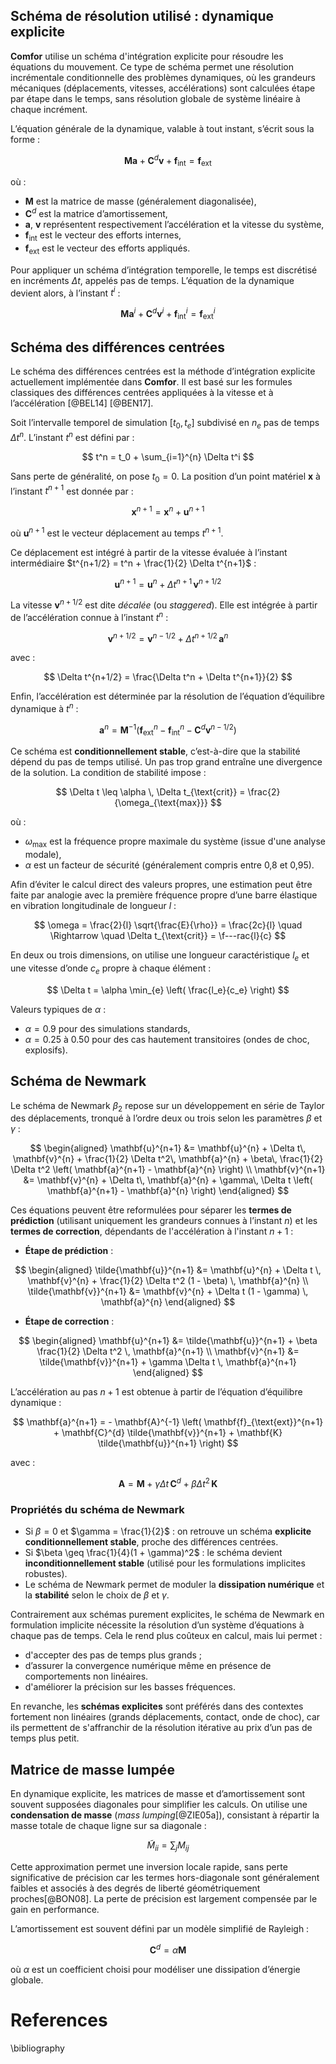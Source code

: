 ## Schéma de résolution utilisé : dynamique explicite

**Comfor** utilise un schéma d'intégration explicite pour résoudre les équations
du mouvement. Ce type de schéma permet une résolution incrémentale
conditionnelle des problèmes dynamiques, où les grandeurs mécaniques
(déplacements, vitesses, accélérations) sont calculées étape par étape dans le
temps, sans résolution globale de système linéaire à chaque incrément.

L’équation générale de la dynamique, valable à tout instant, s’écrit sous la
forme :

$$
\mathbf{M} \mathbf{a} + \mathbf{C}^{d} \mathbf{v} + \mathbf{f}_{\text{int}} =
\mathbf{f}_{\text{ext}}
$$

où :

- $\mathbf{M}$ est la matrice de masse (généralement diagonalisée),
- $\mathbf{C}^d$ est la matrice d’amortissement,
- $\mathbf{a}$, $\mathbf{v}$ représentent respectivement l’accélération et la
  vitesse du système,
- $\mathbf{f}_{\text{int}}$ est le vecteur des efforts internes,
- $\mathbf{f}_{\text{ext}}$ est le vecteur des efforts appliqués.

Pour appliquer un schéma d’intégration temporelle, le temps est discrétisé en
incréments $\Delta t$, appelés pas de temps. L’équation de la dynamique devient
alors, à l’instant $t^i$ :

$$
\mathbf{M} \mathbf{a}^i + \mathbf{C}^d \mathbf{v}^i +
\mathbf{f}_{\text{int}}^i = \mathbf{f}_{\text{ext}}^i
$$


## Schéma des différences centrées

Le schéma des différences centrées est la méthode d’intégration explicite
actuellement implémentée dans **Comfor**. Il est basé sur les formules
classiques des différences centrées appliquées à la vitesse et à l’accélération
[@BEL14] [@BEN17].


Soit l’intervalle temporel de simulation $[t_0, t_e]$ subdivisé en $n_e$ pas de
temps $\Delta t^n$. L’instant $t^n$ est défini par :

$$
t^n = t_0 + \sum_{i=1}^{n} \Delta t^i
$$

Sans perte de généralité, on pose $t_0 = 0$. La position d’un point matériel
$\mathbf{x}$ à l’instant $t^{n+1}$ est donnée par :

$$
\mathbf{x}^{n+1} = \mathbf{x}^n + \mathbf{u}^{n+1}
$$

où $\mathbf{u}^{n+1}$ est le vecteur déplacement au temps $t^{n+1}$.

Ce déplacement est intégré à partir de la vitesse évaluée à l’instant
intermédiaire $t^{n+1/2} = t^n + \frac{1}{2} \Delta t^{n+1}$ :

$$
\mathbf{u}^{n+1} = \mathbf{u}^n + \Delta t^{n+1} \, \mathbf{v}^{n+1/2}
$$

La vitesse $\mathbf{v}^{n+1/2}$ est dite *décalée* (ou *staggered*). Elle est
intégrée à partir de l’accélération connue à l’instant $t^n$ :

$$
\mathbf{v}^{n+1/2} = \mathbf{v}^{n-1/2} + \Delta t^{n+1/2} \, \mathbf{a}^n
$$

avec :

$$
\Delta t^{n+1/2} = \frac{\Delta t^n + \Delta t^{n+1}}{2}
$$

Enfin, l’accélération est déterminée par la résolution de l’équation d’équilibre
dynamique à $t^n$ :

$$
\mathbf{a}^n = \mathbf{M}^{-1} \left( \mathbf{f}_{\text{ext}}^n - 
\mathbf{f}_{\text{int}}^n - \mathbf{C}^d \mathbf{v}^{n-1/2} \right)
$$

Ce schéma est **conditionnellement stable**, c’est-à-dire que la stabilité
dépend du pas de temps utilisé. Un pas trop grand entraîne une divergence de la
solution. La condition de stabilité impose :

$$
\Delta t \leq \alpha \, \Delta t_{\text{crit}} = \frac{2}{\omega_{\text{max}}}
$$

où :

- $\omega_{\text{max}}$ est la fréquence propre maximale du système (issue d'une
  analyse modale),
- $\alpha$ est un facteur de sécurité (généralement compris entre 0,8 et 0,95).

Afin d’éviter le calcul direct des valeurs propres, une estimation peut être
faite par analogie avec la première fréquence propre d’une barre élastique en
vibration longitudinale de longueur $l$ :

$$
\omega = \frac{2}{l} \sqrt{\frac{E}{\rho}} = \frac{2c}{l}
\quad \Rightarrow \quad
\Delta t_{\text{crit}} = \f---rac{l}{c}
$$

En deux ou trois dimensions, on utilise une longueur caractéristique $l_e$ et
une vitesse d’onde $c_e$ propre à chaque élément :

$$
\Delta t = \alpha \min_{e} \left( \frac{l_e}{c_e} \right)
$$

Valeurs typiques de $\alpha$ :

- $\alpha = 0.9$ pour des simulations standards,
- $\alpha = 0.25$ à $0.50$ pour des cas hautement transitoires (ondes de choc,
  explosifs).


## Schéma de Newmark

Le schéma de Newmark $\beta_2$ repose sur un développement en série de Taylor
des déplacements, tronqué à l’ordre deux ou trois selon les paramètres $\beta$
et $\gamma$ :

$$
\begin{aligned} 
\mathbf{u}^{n+1} &= \mathbf{u}^{n} + \Delta t\,
\mathbf{v}^{n} + \frac{1}{2} \Delta t^2\, \mathbf{a}^{n} + \beta\, \frac{1}{2}
\Delta t^2 \left( \mathbf{a}^{n+1} - \mathbf{a}^{n} \right) \\ 
\mathbf{v}^{n+1} &= \mathbf{v}^{n} + \Delta t\, 
\mathbf{a}^{n} + \gamma\, \Delta t \left(
\mathbf{a}^{n+1} - \mathbf{a}^{n} \right) 
\end{aligned} $$

Ces équations peuvent être reformulées pour séparer les **termes de prédiction**
(utilisant uniquement les grandeurs connues à l’instant $n$) et les **termes de
correction**, dépendants de l'accélération à l'instant $n+1$ :

- **Étape de prédiction** :

$$
\begin{aligned}
\tilde{\mathbf{u}}^{n+1} &= \mathbf{u}^{n} + \Delta t \, 
\mathbf{v}^{n} + \frac{1}{2} \Delta t^2 (1 - \beta) \, \mathbf{a}^{n} \\
\tilde{\mathbf{v}}^{n+1} &= \mathbf{v}^{n} + \Delta t (1 - \gamma) \, \mathbf{a}^{n}
\end{aligned}
$$

- **Étape de correction** :

$$
\begin{aligned}
\mathbf{u}^{n+1} &= \tilde{\mathbf{u}}^{n+1} + \beta 
\frac{1}{2} \Delta t^2 \, \mathbf{a}^{n+1} \\
\mathbf{v}^{n+1} &= \tilde{\mathbf{v}}^{n+1} + \gamma \Delta t \, \mathbf{a}^{n+1}
\end{aligned}
$$

L’accélération au pas $n+1$ est obtenue à partir de l’équation d’équilibre dynamique :

$$
\mathbf{a}^{n+1} = - \mathbf{A}^{-1} \left( \mathbf{f}_{\text{ext}}^{n+1} +
\mathbf{C}^{d} \tilde{\mathbf{v}}^{n+1} + \mathbf{K} \tilde{\mathbf{u}}^{n+1} \right)
$$

avec :

$$
\mathbf{A} = \mathbf{M} + \gamma \Delta t \, \mathbf{C}^{d} + \beta \Delta t^2 \, \mathbf{K}
$$

### Propriétés du schéma de Newmark

- Si $\beta = 0$ et $\gamma = \frac{1}{2}$ : on retrouve un schéma **explicite
  conditionnellement stable**, proche des différences centrées.
- Si $\beta \geq \frac{1}{4}(1 + \gamma)^2$ : le schéma devient
  **inconditionnellement stable** (utilisé pour les formulations implicites
  robustes).
- Le schéma de Newmark permet de moduler la **dissipation numérique** et la
  **stabilité** selon le choix de $\beta$ et $\gamma$.

Contrairement aux schémas purement explicites, le schéma de Newmark en
formulation implicite nécessite la résolution d’un système d’équations à chaque
pas de temps. Cela le rend plus coûteux en calcul, mais lui permet :

- d'accepter des pas de temps plus grands ;
- d’assurer la convergence numérique même en présence de comportements non
  linéaires.
- d'améliorer la précision sur les basses fréquences.

En revanche, les **schémas explicites** sont préférés dans des contextes
fortement non linéaires (grands déplacements, contact, onde de choc), car ils
permettent de s'affranchir de la résolution itérative au prix d’un pas de temps
plus petit.


## Matrice de masse lumpée

En dynamique explicite, les matrices de masse et d’amortissement sont souvent
supposées diagonales pour simplifier les calculs. On utilise une **condensation
de masse** (*mass lumping*[@ZIE05a]), consistant à répartir la masse totale de
chaque ligne sur sa diagonale :

$$
\tilde{M}_{ii} = \sum_j M_{ij}
$$

Cette approximation permet une inversion locale rapide, sans perte significative
de précision car les termes hors-diagonale sont généralement faibles et associés
à des degrés de liberté géométriquement proches[@BON08]. La perte de précision
est largement compensée par le gain en performance.

L’amortissement est souvent défini par un modèle simplifié de Rayleigh :

$$
\mathbf{C}^{d} = \alpha \mathbf{M}
$$

où $\alpha$ est un coefficient choisi pour modéliser une dissipation d’énergie
globale.

# References

\bibliography
